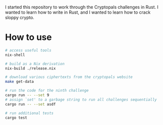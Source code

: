 I started this repository to work through the Cryptopals challenges in Rust.
I wanted to learn how to write in Rust, and I wanted to learn how to crack sloppy crypto.

# How to use
```bash
# access useful tools
nix-shell

# build as a Nix derivation
nix-build ./release.nix

# download various ciphertexts from the cryptopals website
make get-data

# run the code for the ninth challenge
cargo run -- --set 9
# assign `set' to a garbage string to run all challenges sequentially
cargo run -- --set asdf

# run additional tests
cargo test
```
